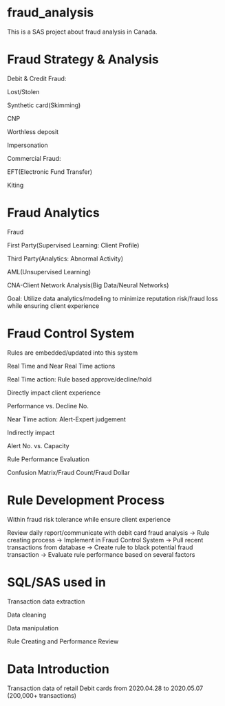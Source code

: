 # fraud_analysis
This is a SAS project about fraud analysis in Canada.

# Fraud Strategy & Analysis
Debit & Credit Fraud:

Lost/Stolen

Synthetic card(Skimming)

CNP

Worthless deposit

Impersonation

Commercial Fraud:
  
EFT(Electronic Fund Transfer)
  
Kiting

# Fraud Analytics
Fraud
  
  First Party(Supervised Learning: Client Profile)
  
  Third Party(Analytics: Abnormal Activity)


AML(Unsupervised Learning)


CNA-Client Network Analysis(Big Data/Neural Networks)


Goal: Utilize data analytics/modeling to minimize reputation risk/fraud loss while ensuring client experience

# Fraud Control System
Rules are embedded/updated into this system

Real Time and Near Real Time actions
 
 Real Time action: Rule based approve/decline/hold
    
   Directly impact client experience
    
   Performance vs. Decline No.
  
  Near Time action: Alert-Expert judgement
    
   Indirectly impact
    
   Alert No. vs. Capacity

Rule Performance Evaluation
  
  Confusion Matrix/Fraud Count/Fraud Dollar

# Rule Development Process
 
 Within fraud risk tolerance while ensure client experience
  
 Review daily report/communicate with debit card fraud analysis -> Rule creating process -> Implement in Fraud Control System -> Pull recent transactions from database -> Create rule to black potential fraud transaction -> Evaluate rule performance based on several factors

# SQL/SAS used in 
Transaction data extraction

Data cleaning

Data manipulation

Rule Creating and Performance Review

# Data Introduction
Transaction data of retail Debit cards from 2020.04.28 to 2020.05.07 (200,000+ transactions)


    
    
    
    
    
